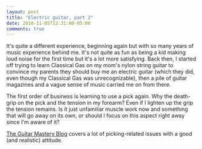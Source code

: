 ```yaml
---
layout: post
title: "Electric guitar, part 2"
date: 2010-11-05T12:31:00-05:00
comments: true
---
```


It's quite a different experience, beginning again but with so  many years of music experience behind me. It's not quite as fun as being a kid making loud noise for the first time but it's a lot more satisfying. Back then, I started off trying to learn Classical Gas on my  mom's nylon string guitar to convince my parents they should buy me an  electric guitar (which they did, even though my Classical Gas was  unrecognizable), then a pile of guitar magazines and a vague sense of music carried me on from there.

The first order of business is learning to use a pick again. Why the death-grip on the pick and the tension in my forearm? Even if I lighten up the grip the tension remains. Is it just  unfamiliar muscle work now and something that will go away on its own, or should I focus on this aspect right away since I'm aware of it?

<a href="http://www.theguitarmasteryblog.com/">The Guitar Mastery Blog</a> covers a lot of picking-related issues with a good (and realistic) attitude.

